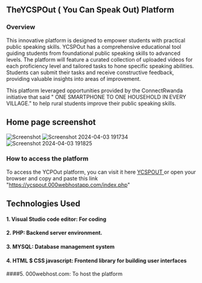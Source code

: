 ## TheYCSPOut ( You Can Speak Out) Platform
### Overview
This innovative platform is designed to empower students with practical public speaking skills. YCSPOut has a comprehensive educational tool guiding students from foundational public speaking skills to advanced levels. The platform will feature a curated collection of uploaded videos for each proficiency level and tailored tasks to hone specific speaking abilities. Students can submit their tasks and receive constructive feedback, providing valuable insights into areas of improvement.

This platform  leveraged opportunities provided by the ConnectRwanda initiative that said " ONE SMARTPHONE TO ONE HOUSEHOLD IN EVERY VILLAGE." to help rural students improve their public speaking skills.

## Home page screenshot

![Screenshot](https://github.com/n-uwayo/YCSPout/assets/122350054/d7a0ac84-a993-40fe-9234-64090401e220)
![Screenshot 2024-04-03 191734](https://github.com/n-uwayo/YCSPout/assets/122350054/20b554a6-86ad-4b59-920f-ccb5744f8a4d)
![Screenshot 2024-04-03 191825](https://github.com/n-uwayo/YCSPout/assets/122350054/e25297d4-4860-4c59-817d-217f5522889c)

### How to access the platform 
To access the YCPOut platform, you can visit it here  <a href="https://ycspout.000webhostapp.com/index.php ">YCSPOUT </a> or open your browser and copy and paste this link "https://ycspout.000webhostapp.com/index.php"
## Technologies Used

#### 1. Visual Studio code editor: For coding 
#### 2. PHP: Backend server environment.
#### 3. MYSQL: Database management system
#### 4.  HTML $ CSS javascript: Frontend library for building user interfaces
####5. 000webhost.com: To host the platform

